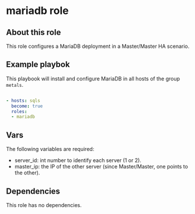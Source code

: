 # mariadb role

## About this role

This role configures a MariaDB deployment in a Master/Master HA scenario.

## Example playbok

This playbook will install and configure MariaDB in all hosts of the group `metals`.

``` yaml

- hosts: sqls
  become: true
  roles:
  - mariadb

```
## Vars

The following variables are required:

- server_id: int number to identify each server (1 or 2).
- master_ip: the IP of the other server (since Master/Master, one points to the other).


## Dependencies
This role has no dependencies.
